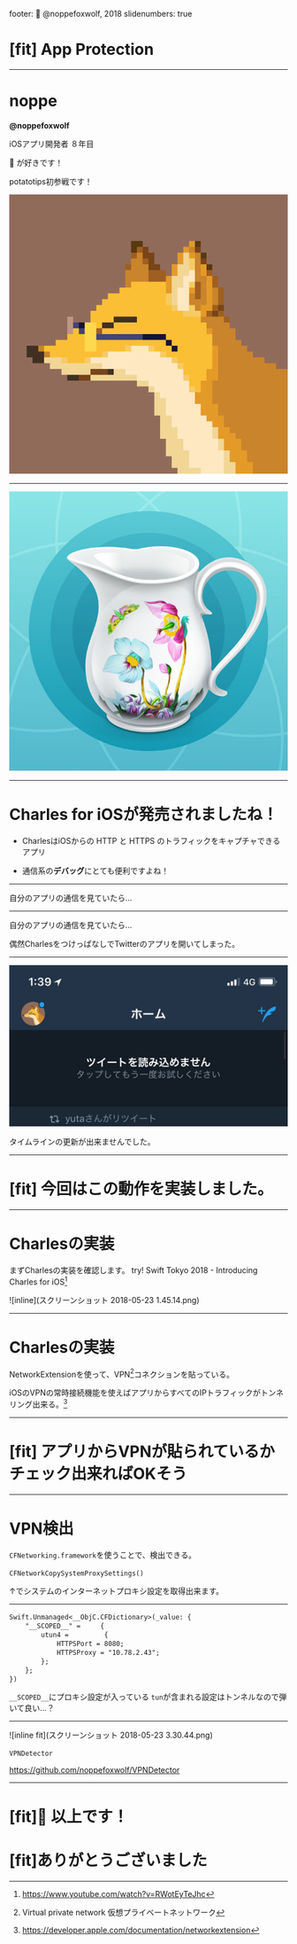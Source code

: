 footer: 🦊 @noppefoxwolf, 2018
slidenumbers: true

# [fit] App Protection

---

# noppe

**@noppefoxwolf**

iOSアプリ開発者 ８年目

🦊 が好きです！

potatotips初参戦です！

![right](IMG_0726.PNG)

---

![fit](charles-for-ios.jpg)

---

# Charles for iOSが発売されましたね！

- CharlesはiOSからの HTTP と HTTPS のトラフィックをキャプチャできるアプリ

- 通信系の**デバッグ**にとても便利ですよね！

---

自分のアプリの通信を見ていたら…

---

自分のアプリの通信を見ていたら…

偶然CharlesをつけっぱなしでTwitterのアプリを開いてしまった。

---

![inline fit](IMG_0907.JPG)

タイムラインの更新が出来ませんでした。

---

# [fit] 今回はこの動作を実装しました。

---

# Charlesの実装

まずCharlesの実装を確認します。
try! Swift Tokyo 2018 - Introducing Charles for iOS[^1]

![inline](スクリーンショット 2018-05-23 1.45.14.png)

[^1]: https://www.youtube.com/watch?v=RWotEyTeJhc

---

# Charlesの実装

NetworkExtensionを使って、VPN[^2]コネクションを貼っている。

iOSのVPNの常時接続機能を使えばアプリからすべてのIPトラフィックがトンネリング出来る。[^3]


[^2]: Virtual private network 仮想プライベートネットワーク

[^3]: https://developer.apple.com/documentation/networkextension

---

# [fit] アプリからVPNが貼られているかチェック出来ればOKそう

---

# VPN検出

`CFNetworking.framework`を使うことで、検出できる。

`CFNetworkCopySystemProxySettings()`

↑でシステムのインターネットプロキシ設定を取得出来ます。

---

```
Swift.Unmanaged<__ObjC.CFDictionary>(_value: {
    "__SCOPED__" =     {
        utun4 =         {
            HTTPSPort = 8080;
            HTTPSProxy = "10.78.2.43";
        };
    };
})
```

`__SCOPED__`にプロキシ設定が入っている
`tun`が含まれる設定はトンネルなので弾いて良い…？

---

![inline fit](スクリーンショット 2018-05-23 3.30.44.png)

`VPNDetector`

https://github.com/noppefoxwolf/VPNDetector

---

# [fit]🦊 以上です！
# [fit]ありがとうございました
